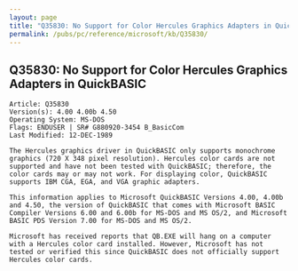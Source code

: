 ```yaml
---
layout: page
title: "Q35830: No Support for Color Hercules Graphics Adapters in QuickBASIC"
permalink: /pubs/pc/reference/microsoft/kb/Q35830/
---
```


## Q35830: No Support for Color Hercules Graphics Adapters in QuickBASIC

	Article: Q35830
	Version(s): 4.00 4.00b 4.50
	Operating System: MS-DOS
	Flags: ENDUSER | SR# G880920-3454 B_BasicCom
	Last Modified: 12-DEC-1989
	
	The Hercules graphics driver in QuickBASIC only supports monochrome
	graphics (720 X 348 pixel resolution). Hercules color cards are not
	supported and have not been tested with QuickBASIC; therefore, the
	color cards may or may not work. For displaying color, QuickBASIC
	supports IBM CGA, EGA, and VGA graphic adapters.
	
	This information applies to Microsoft QuickBASIC Versions 4.00, 4.00b
	and 4.50, the version of QuickBASIC that comes with Microsoft BASIC
	Compiler Versions 6.00 and 6.00b for MS-DOS and MS OS/2, and Microsoft
	BASIC PDS Version 7.00 for MS-DOS and MS OS/2.
	
	Microsoft has received reports that QB.EXE will hang on a computer
	with a Hercules color card installed. However, Microsoft has not
	tested or verified this since QuickBASIC does not officially support
	Hercules color cards.
